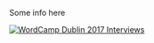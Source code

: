 Some info here


[![WordCamp Dublin 2017 Interviews](//img.youtube.com/vi/Y02WrgMtuvU.jpg)](//www.youtube.com/watch?v=Y02WrgMtuvU "WordCamp Dublin 2017 Interviews")